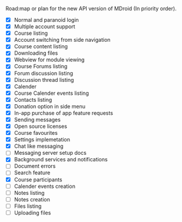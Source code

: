 Road:map or plan for the new API version of MDroid (In priority order).

- [x] Normal and paranoid login
- [x] Multiple account support
- [x] Course listing
- [x] Account switching from side navigation
- [x] Course content listing
- [x] Downloading files
- [x] Webview for module viewing
- [x] Course Forums listing
- [x] Forum discussion listing
- [x] Discussion thread listing
- [x] Calender
- [x] Course Calender events listing
- [x] Contacts listing
- [x] Donation option in side menu
- [x] In-app purchase of app feature requests
- [x] Sending messages
- [x] Open source licenses
- [x] Course favourites
- [x] Settings implemetation
- [x] Chat like messaging
- [ ] Messaging server setup docs
- [x] Background services and notifications
- [ ] Document errors
- [ ] Search feature
- [x] Course participants
- [ ] Calender events creation
- [ ] Notes listing
- [ ] Notes creation
- [ ] Files listing
- [ ] Uploading files
